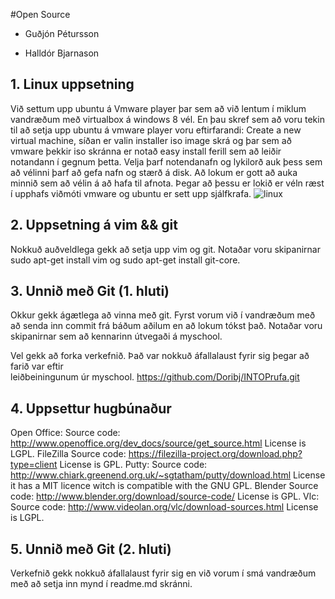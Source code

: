 #Open Source

<ul>
<li><p>Guðjón Pétursson</p></li>
<li><p>Halldór Bjarnason</p></li>
</ul>

## 1. Linux uppsetning

Við settum upp ubuntu á Vmware player þar sem að við lentum í 
miklum vandræðum með virtualbox á windows 8 vél. En þau skref 
sem að voru tekin til að setja upp ubuntu á vmware player voru 
eftirfarandi: Create a new virtual machine, síðan er valin installer
iso image skrá og þar sem að vmware þekkir iso skránna er notað easy 
install ferill sem að leiðir notandann í gegnum þetta. Velja þarf 
notendanafn og lykilorð auk þess sem að vélinni þarf að gefa nafn og 
stærð á disk. Að lokum er gott að auka minnið sem að vélin á að hafa
til afnota. Þegar að þessu er lokið er véln ræst í upphafs viðmóti 
vmware og ubuntu er sett upp sjálfkrafa.
![linux](https://f.cloud.github.com/assets/5690482/1351438/9142baa8-3725-11e3-98c1-1e95a4df9433.jpg)

## 2. Uppsetning á vim && git

Nokkuð auðveldlega gekk að setja upp vim og git. Notaðar voru skipanirnar 
sudo apt-get install vim og sudo apt-get install git-core.

## 3. Unnið með Git (1. hluti)
Okkur gekk ágætlega að vinna með git. Fyrst vorum við í vandræðum með að senda inn commit frá 
báðum aðilum en að lokum tókst það. Notaðar voru skipanirnar sem að kennarinn útvegaði á myschool.

Vel gekk að forka verkefnið. Það var nokkuð áfallalaust fyrir sig þegar að farið var eftir  
leiðbeiningunum úr myschool. https://github.com/Doribj/INTOPrufa.git


## 4. Uppsettur hugbúnaður
Open Office:
Source code: http://www.openoffice.org/dev_docs/source/get_source.html
License is LGPL.
FileZilla
Source code:
https://filezilla-project.org/download.php?type=client
License is GPL.
Putty:
Source code: http://www.chiark.greenend.org.uk/~sgtatham/putty/download.html
License it has a MIT licence witch is compatible with the GNU GPL.
Blender
Source code: http://www.blender.org/download/source-code/
License is GPL.
Vlc:
Source code: http://www.videolan.org/vlc/download-sources.html
License is LGPL.


## 5. Unnið með Git (2. hluti)

Verkefnið gekk nokkuð áfallalaust fyrir sig en við vorum í smá vandræðum með að setja inn mynd í readme.md skránni.

